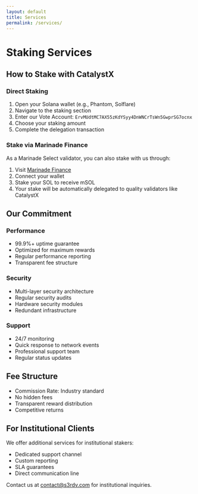 ```yaml
---
layout: default
title: Services
permalink: /services/
---
```


# Staking Services

## How to Stake with CatalystX

### Direct Staking
1. Open your Solana wallet (e.g., Phantom, Solflare)
2. Navigate to the staking section
3. Enter our Vote Account: `ErvMUdtMC7AX55zKdYSyy4DnWNCrTsWn5GwprSG7ocnx`
4. Choose your staking amount
5. Complete the delegation transaction

### Stake via Marinade Finance
As a Marinade Select validator, you can also stake with us through:
1. Visit [Marinade Finance](https://marinade.finance)
2. Connect your wallet
3. Stake your SOL to receive mSOL
4. Your stake will be automatically delegated to quality validators like CatalystX

## Our Commitment

### Performance
- 99.9%+ uptime guarantee
- Optimized for maximum rewards
- Regular performance reporting
- Transparent fee structure

### Security
- Multi-layer security architecture
- Regular security audits
- Hardware security modules
- Redundant infrastructure

### Support
- 24/7 monitoring
- Quick response to network events
- Professional support team
- Regular status updates

## Fee Structure
- Commission Rate: Industry standard
- No hidden fees
- Transparent reward distribution
- Competitive returns

## For Institutional Clients
We offer additional services for institutional stakers:
- Dedicated support channel
- Custom reporting
- SLA guarantees
- Direct communication line

Contact us at contact@s3rdv.com for institutional inquiries. 
